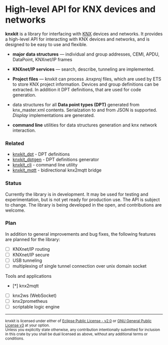 # High-level API for KNX devices and networks
__knxkit__ is a library for interfacing with [KNX](https://www.knx.org) devices and networks. It provides a high-level API for interacting with KNX devices and networks, and is designed to be easy to use and flexible.

- __major data structures__ — individual and group addresses, CEMI, APDU, DataPoint, KNXnet/IP frames

- __KNXnet/IP services__ — search, describe, tunneling are implemented.

- __Project files__ — knxkit can process _.knxproj_ files, which are used by ETS to store KNX project information. Devices and group definitions can be extracted. In addition it DPT definitions, that are used for code generation.

- data structures for all __Data point types (DPT)__  generated from knx_master.xml contents. Serialzation to and from JSON is supported. _Display_ implementations are generated.
- __command line__ utilities for data structures generation and knx network interaction.

### Related
  - [knxkit_dpt](knxkit_dpt) - DPT definitions
  - [knxkit_dptgen](knxkit_dptgen) - DPT definitions generator
  - [knxkit_cli](knxkit_cli) - command line utility
  - [knxkit_mqtt](../knxkit_mqtt) - bidirectional knx2mqtt bridge

### Status
Currently the library is in development. It may be used for testing and experimentation, but is not yet ready for production use. The API is subject to change. The library is being developed in the open, and contributions are welcome.

### Plan
In addition to general improvements and bug fixes, the following features are planned for the library:
  - [ ] KNXnet/IP routing
  - [ ] KNXnet/IP secure
  - [ ] USB tunneling
  - [ ] multiplexing of single tunnel connection over unix domain socket
  
Tools and applications  
  - [*] knx2mqtt
  - [ ] knx2ws (WebSocket)
  - [ ] knx2prometheus
  - [ ] scriptable logic engine

<hr>
<sup>
knxkit is licensed under either of <a href="LICENSE.EPL">Eclipse Public License - v2.0</a> or <a href="LICENSE.GPL">GNU General Public License v3</a> at your option.
</sup>
<br>
<sub>
Unless you explicitly state otherwise, any contribution intentionally submitted
for inclusion in this crate by you  shall
be dual licensed as above, without any additional terms or conditions.
</sub>

